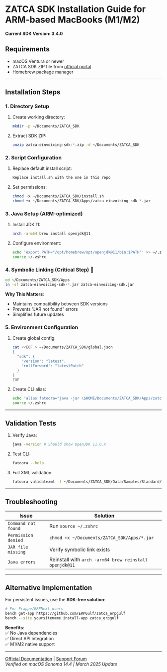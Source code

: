 # ZATCA SDK Installation Guide for ARM-based MacBooks (M1/M2)

**Current SDK Version: 3.4.0**

## Requirements
- macOS Ventura or newer
- ZATCA SDK ZIP file from [official portal](https://zatca.gov.sa/)
- Homebrew package manager

---

## Installation Steps

### 1. Directory Setup
1. Create working directory:
   ```sh
   mkdir -p ~/Documents/ZATCA_SDK
   ```
2. Extract SDK ZIP:
   ```sh
   unzip zatca-einvoicing-sdk-*.zip -d ~/Documents/ZATCA_SDK
   ```

### 2. Script Configuration
1. Replace default install script:
   ```sh
   Replace install.sh with the one in this repo
   ```
2. Set permissions:
   ```sh
   chmod +x ~/Documents/ZATCA_SDK/install.sh
   chmod +x ~/Documents/ZATCA_SDK/Apps/zatca-einvoicing-sdk-*.jar
   ```

### 3. Java Setup (ARM-optimized)
1. Install JDK 11:
   ```sh
   arch -arm64 brew install openjdk@11
   ```
2. Configure environment:
   ```sh
   echo 'export PATH="/opt/homebrew/opt/openjdk@11/bin:$PATH"' >> ~/.zshrc
   source ~/.zshrc
   ```

### 4. Symbolic Linking (Critical Step) 🔗
```sh
cd ~/Documents/ZATCA_SDK/Apps
ln -sf zatca-einvoicing-sdk-*.jar zatca-einvoicing-sdk.jar
```

**Why This Matters**:  
- Maintains compatibility between SDK versions  
- Prevents "JAR not found" errors  
- Simplifies future updates  

### 5. Environment Configuration
1. Create global config:
   ```sh
   cat <<EOF > ~/Documents/ZATCA_SDK/global.json
   {
     "sdk": {
       "version": "latest",
       "rollForward": "latestPatch"
     }
   }
   EOF
   ```
2. Create CLI alias:
   ```sh
   echo 'alias fatoora="java -jar \$HOME/Documents/ZATCA_SDK/Apps/zatca-einvoicing-sdk.jar"' >> ~/.zshrc
   source ~/.zshrc
   ```

---

## Validation Tests
1. Verify Java:
   ```sh
   java -version # Should show OpenJDK 11.0.x
   ```
2. Test CLI:
   ```sh
   fatoora --help
   ```
3. Full XML validation:
   ```sh
   fatoora validatexml -f ~/Documents/ZATCA_SDK/Data/Samples/Standard/Invoice/Standard_Invoice.xml
   ```

---

## Troubleshooting
| Issue | Solution |
|-------|----------|
| `Command not found` | Run `source ~/.zshrc` |
| `Permission denied` | `chmod +x ~/Documents/ZATCA_SDK/Apps/*.jar` |
| `JAR file missing` | Verify symbolic link exists |
| `Java errors` | Reinstall with `arch -arm64 brew reinstall openjdk@11` |

---

## Alternative Implementation
For persistent issues, use the **SDK-free solution**:
```sh
# For Frappe/ERPNext users
bench get-app https://github.com/ERPGulf/zatca_erpgulf
bench --site yoursitename install-app zatca_erpgulf
```

**Benefits**:  
✅ No Java dependencies  
✅ Direct API integration  
✅ M1/M2 native support  

---

[Official Documentation](https://zatca.gov.sa/) | [Support Forum](https://zatca1.discourse.group/)  
*Verified on macOS Sonoma 14.4 | March 2025 Update*
